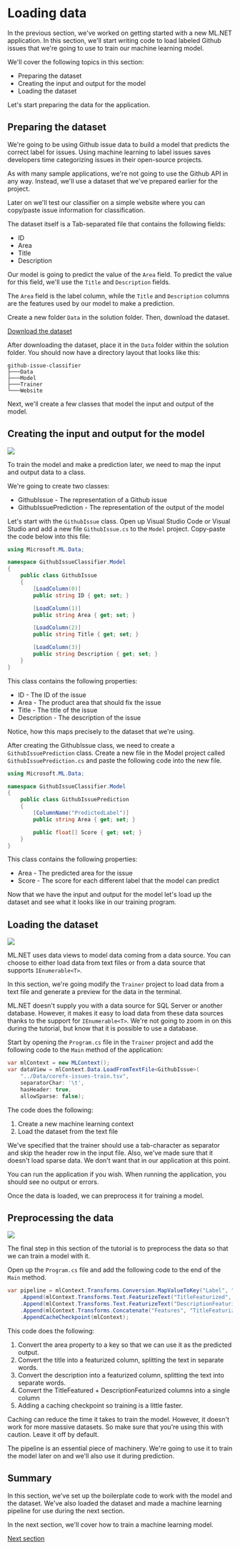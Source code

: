 # Loading data

In the previous section, we've worked on getting started with a new ML.NET
application. In this section, we'll start writing code to load labeled Github
issues that we're going to use to train our machine learning model.

We'll cover the following topics in this section:

* Preparing the dataset
* Creating the input and output for the model
* Loading the dataset

Let's start preparing the data for the application.

## Preparing the dataset

We're going to be using Github issue data to build a model that predicts the
correct label for issues. Using machine learning to label issues saves
developers time categorizing issues in their open-source projects.

As with many sample applications, we're not going to use the Github API in any
way. Instead, we'll use a dataset that we've prepared earlier for the project.

Later on we'll test our classifier on a simple website where you can copy/paste
issue information for classification.

The dataset itself is a Tab-separated file that contains the following fields:

* ID	
* Area	
* Title	
* Description

Our model is going to predict the value of the `Area` field. To predict the
value for this field, we'll use the `Title` and `Description` fields.

The `Area` field is the label column, while the `Title` and `Description`
columns are the features used by our model to make a prediction.

Create a new folder `Data` in the solution folder. Then, download the dataset.

[Download the dataset](https://github.com/wmeints/mlnet-tutorial/raw/master/data/corefx-issues-train.tsv)

After downloading the dataset, place it in the `Data` folder within the solution
folder. You should now have a directory layout that looks like this:

```
github-issue-classifier
├───Data
├───Model
├───Trainer
└───Website
```

Next, we'll create a few classes that model the input and output of the model.

## Creating the input and output for the model

[![](http://img.youtube.com/vi/l6G8PE3C7VI/0.jpg)](http://www.youtube.com/watch?v=l6G8PE3C7VI "Create model input/output")

To train the model and make a prediction later, we need to map the input and
output data to a class.

We're going to create two classes:

* GithubIssue - The representation of a Github issue
* GithubIssuePrediction - The representation of the output of the model

Let's start with the `GithubIssue` class. 
Open up Visual Studio Code or Visual Studio and add a new file `GithubIssue.cs`
to the `Model` project. Copy-paste the code below into this file:

``` csharp
using Microsoft.ML.Data;

namespace GithubIssueClassifier.Model
{
    public class GithubIssue
    {
        [LoadColumn(0)]
        public string ID { get; set; }

        [LoadColumn(1)]
        public string Area { get; set; }

        [LoadColumn(2)]
        public string Title { get; set; }

        [LoadColumn(3)]
        public string Description { get; set; }
    }
}
```

This class contains the following properties:

* ID - The ID of the issue
* Area - The product area that should fix the issue
* Title - The title of the issue
* Description - The description of the issue

Notice, how this maps precisely to the dataset that we're using. 

After creating the GithubIssue class, we need to create a
`GithubIssuePrediction` class. Create a new file in the Model project called
`GithubIssuePrediction.cs` and paste the following code into the new file.

``` csharp
using Microsoft.ML.Data;

namespace GithubIssueClassifier.Model
{
    public class GithubIssuePrediction
    {
        [ColumnName("PredictedLabel")]
        public string Area { get; set; }

        public float[] Score { get; set; }
    }
}
```

This class contains the following properties:

* Area - The predicted area for the issue
* Score - The score for each different label that the model can predict

Now that we have the input and output for the model let's load up the dataset
and see what it looks like in our training program.

## Loading the dataset

[![](http://img.youtube.com/vi/61gGJMefCsY/0.jpg)](http://www.youtube.com/watch?v=61gGJMefCsY "Load data")

ML.NET uses data views to model data coming from a data source. You can choose
to either load data from text files or from a data source that supports
`IEnumerable<T>`.

In this section, we're going modify the `Trainer` project to load data from a
text file and generate a preview for the data in the terminal.

ML.NET doesn't supply you with a data source for SQL Server or another database.
However, it makes it easy to load data from these data sources thanks to the
support for `IEnumerable<T>`. We're not going to zoom in on this during the
tutorial, but know that it is possible to use a database.

Start by opening the `Program.cs` file in the `Trainer` project and add the 
following code to the `Main` method of the application:

``` csharp
var mlContext = new MLContext();
var dataView = mlContext.Data.LoadFromTextFile<GithubIssue>(
    "../Data/corefx-issues-train.tsv",
    separatorChar: '\t',
    hasHeader: true,
    allowSparse: false);
```

The code does the following:

1. Create a new machine learning context
2. Load the dataset from the text file

We've specified that the trainer should use a tab-character as separator and
skip the header row in the input file. Also, we've made sure that it doesn't
load sparse data. We don't want that in our application at this point.

You can run the application if you wish.
When running the application, you should see no output or errors.

Once the data is loaded, we can preprocess it for training a model.

## Preprocessing the data

[![](http://img.youtube.com/vi/zky6yjnG3AQ/0.jpg)](http://www.youtube.com/watch?v=zky6yjnG3AQ "Create pipeline")

The final step in this section of the tutorial is to preprocess the data
so that we can train a model with it.

Open up the `Program.cs` file and add the following code to the end of the
`Main` method.

``` csharp
var pipeline = mlContext.Transforms.Conversion.MapValueToKey("Label", "Area")
    .Append(mlContext.Transforms.Text.FeaturizeText("TitleFeaturized", "Title"))
    .Append(mlContext.Transforms.Text.FeaturizeText("DescriptionFeaturized", "Description"))
    .Append(mlContext.Transforms.Concatenate("Features", "TitleFeaturized", "DescriptionFeaturized"))
    .AppendCacheCheckpoint(mlContext);
```

This code does the following: 

1. Convert the area property to a key so that we can use it as the predicted
   output.
2. Convert the title into a featurized column, splitting the text in separate
   words.
3. Convert the description into a featurized column, splitting the text into
   separate words.
4. Convert the TitleFeatured + DescriptionFeaturized columns into a single
   column
5. Adding a caching checkpoint so training is a little faster.

Caching can reduce the time it takes to train the model. However, it doesn't
work for more massive datasets. So make sure that you're using this with
caution. Leave it off by default.

The pipeline is an essential piece of machinery. We're going to use it to train
the model later on and we'll also use it during prediction.

## Summary
In this section, we've set up the boilerplate code to work with the model and
the dataset. We've also loaded the dataset and made a machine learning pipeline
for use during the next section.

In the next section, we'll cover how to train a machine learning model.

[Next section](training-models/README.md)
